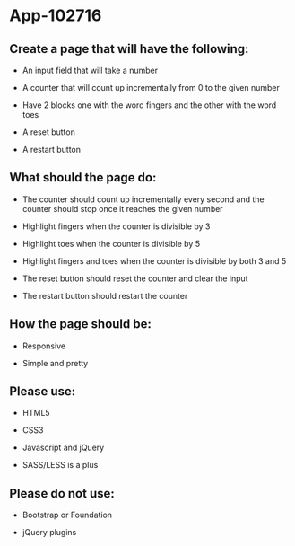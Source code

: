 App-102716
=========



Create a page that will have the following:
--------------------------------------------

* An input field that will take a number

* A counter that will count up incrementally from 0 to the given number

* Have 2 blocks one with the word fingers and the other with the word toes

* A reset button

* A restart button



What should the page do:
--------------------------------------------

* The counter should count up incrementally every second and the counter should stop once it reaches the given number

* Highlight fingers when the counter is divisible by 3

* Highlight toes when the counter is divisible by 5

* Highlight fingers and toes when the counter is divisible by both 3 and 5

* The reset button should reset the counter and clear the input

* The restart button should restart the counter



How the page should be:
--------------------------------------------

* Responsive

* Simple and pretty



Please use:
--------------------------------------------

* HTML5

* CSS3

* Javascript and jQuery

* SASS/LESS is a plus



Please do not use:
--------------------------------------------

* Bootstrap or Foundation

* jQuery plugins
